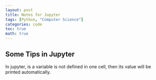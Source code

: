 ```yaml
---
layout: post
title: Notes for Jupyter
tags: [Python, "Computer Science"]
categories: code
toc: true
math: true
---
```


## Some Tips in Jupyter

In jupyter, is a variable is not defined in one cell, then its value will be printed automatically.